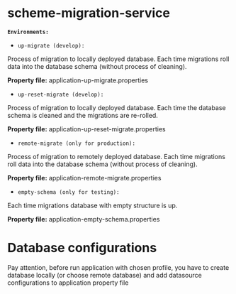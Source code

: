# scheme-migration-service

**`Environments:`**

- `up-migrate (develop):`

Process of migration to locally deployed database. Each time migrations roll data into the database schema (without process of cleaning).

**Property file:** application-up-migrate.properties

- `up-reset-migrate (develop):`

Process of migration to locally deployed database. Each time the database schema is cleaned and the migrations are re-rolled.

**Property file:** application-up-reset-migrate.properties

- `remote-migrate (only for production):`

Process of migration to remotely deployed database. Each time migrations roll data into the database schema (without process of cleaning).

**Property file:** application-remote-migrate.properties

- `empty-schema (only for testing):`

Each time migrations database with empty structure is up.

**Property file:** application-empty-schema.properties

# Database configurations
Pay attention, before run application with chosen profile, you have to create database locally (or choose remote database) and add datasource configurations to application property file
